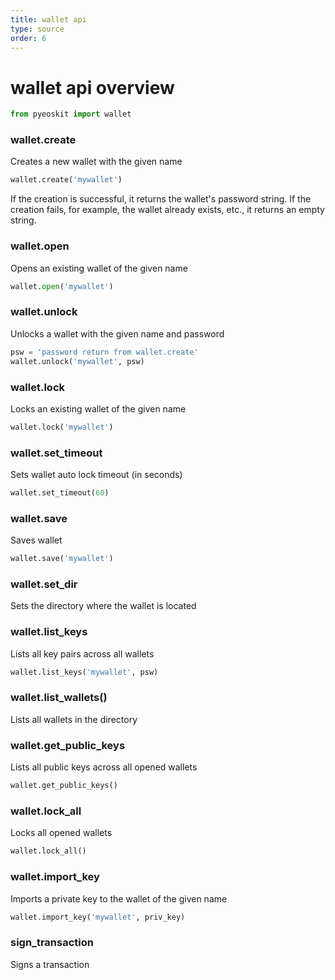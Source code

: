 ```yaml
---
title: wallet api
type: source
order: 6
---
```


# wallet api overview

```python
from pyeoskit import wallet
```

### wallet.create

Creates a new wallet with the given name

```python
wallet.create('mywallet')
```

If the creation is successful, it returns the wallet's password string. If the creation fails, for example, the wallet already exists, etc., it returns an empty string.

### wallet.open

Opens an existing wallet of the given name

```python
wallet.open('mywallet')
```

### wallet.unlock

Unlocks a wallet with the given name and password

```python
psw = 'password return from wallet.create'
wallet.unlock('mywallet', psw)
```

### wallet.lock

Locks an existing wallet of the given name

```python
wallet.lock('mywallet')
```

### wallet.set_timeout

Sets wallet auto lock timeout (in seconds)

```python
wallet.set_timeout(60)
```

### wallet.save

Saves wallet

```python
wallet.save('mywallet')
```

### wallet.set_dir

Sets the directory where the wallet is located

### wallet.list_keys

Lists all key pairs across all wallets

```python
wallet.list_keys('mywallet', psw)
```

### wallet.list_wallets()

Lists all wallets in the directory

### wallet.get_public_keys

Lists all public keys across all opened wallets

```python
wallet.get_public_keys()
```

### wallet.lock_all

Locks all opened wallets

```python
wallet.lock_all()
```

### wallet.import_key

Imports a private key to the wallet of the given name

```python
wallet.import_key('mywallet', priv_key)
```

### sign_transaction

Signs a transaction

